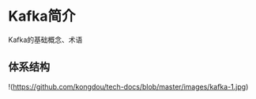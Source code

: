 # Kafka简介
Kafka的基础概念、术语

## 体系结构
!(https://github.com/kongdou/tech-docs/blob/master/images/kafka-1.jpg)

